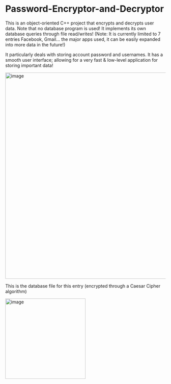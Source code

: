 # Password-Encryptor-and-Decryptor

This is an object-oriented C++ project that encrypts and decrypts user data. Note that no database program is used! It implements its own database 
queries through file read/writes! (Note: It is currently limited to 7 entries Facebook, Gmail... the major apps used, it can be easily expanded into more data in the future!)

It particularly deals with storing account password and usernames. 
It has a smooth user interface; allowing for a very fast & low-level application for storing important data!

<img width="647" alt="image" src="https://user-images.githubusercontent.com/89322519/227745625-b9f10237-dc6f-4f2b-a3e7-2203b947b7df.png">


This is the database file for this entry (encrypted through a Caesar Cipher algorithm)

<img width="252" alt="image" src="https://user-images.githubusercontent.com/89322519/227745929-88774ecd-ccd6-4194-81a3-06347f54b5f1.png">

